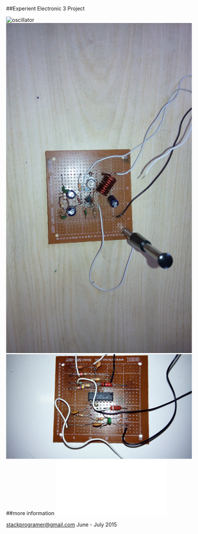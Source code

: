 ##Experient Electronic 3 Project

![oscillator](images/1%20%281%29.jpg)
![oscillator](images/1%20%2811%29.jpg)
![oscillator](images/1%20%288%29.jpg)
##more information
![help](Azelec3.pdf)

stackprogramer@gmail.com June - July 2015
